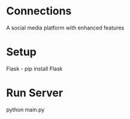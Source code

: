 # Connections
A social media platform with enhanced features

# Setup
Flask - pip install Flask

# Run Server
python main.py